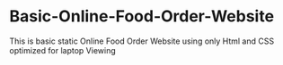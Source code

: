 # Basic-Online-Food-Order-Website
This is basic static Online Food Order Website using only Html and CSS optimized for laptop Viewing
